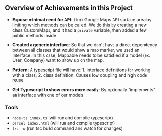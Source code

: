 ## Overview of Achievements in this Project
- **Expose minimal need for API**: Limit Google Maps API surface area by limiting which methods can be called. We do this by creating a new class CustomMaps, and it had a `private` variable, then added a few public methods inside

- **Created a generic interface**: So that we don't have a direct dependency between all classes that would show a map marker, we used an Interface. In this case, Mappable needs to be satisfied if a model (ex. User, Company) want to show up on the map.

- **Pattern**: A typescript file will have: 1. interface definitions for working with a class, 2. class definition. Causes low coupling and high code reuse

- **Get Typescript to show errors more easily**: By optionally "implements" an interface with one of our models


### Tools
- `node-ts index.ts` (will run and compile typescript)
- `parcel index.html` (will run and compile typescript)
- `tsc -w` (run tsc build command and watch for changes)
